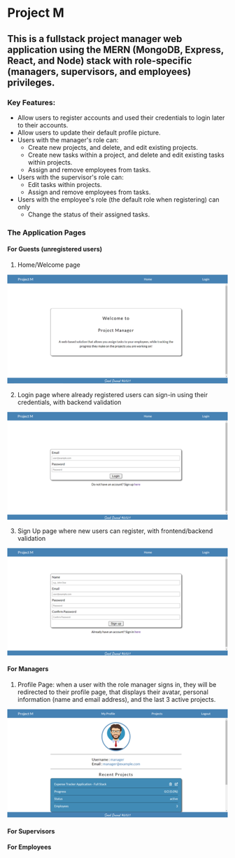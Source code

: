 # Project M
## This is a fullstack project manager web application using the MERN (MongoDB, Express, React, and Node) stack with role-specific (managers, supervisors, and employees) privileges.
### Key Features: 
* Allow users to register accounts and used their credentials to login later to their accounts.
* Allow users to update their default profile picture.
* Users with the manager's role can:
  * Create new projects, and delete, and edit existing projects.
  * Create new tasks within a project, and delete and edit existing tasks within projects.
  * Assign and remove employees from tasks.
* Users with the supervisor's role can:
  * Edit tasks within projects.
  * Assign and remove employees from tasks.
* Users with the employee's role (the default role when registering) can only
  * Change the status of their assigned tasks.

### The Application Pages
#### For Guests (unregistered users)
1. Home/Welcome page

![](https://github.com/saeddaoud/project-manager/blob/main/images/home.png)

2. Login page where already registered users can sign-in using their credentials, with backend validation
 
![](https://github.com/saeddaoud/project-manager/blob/main/images/login.png)

3. Sign Up page where new users can register, with frontend/backend validation

![](https://github.com/saeddaoud/project-manager/blob/main/images/signup.png)

#### For Managers

1. Profile Page: when a user with the role manager signs in, they will be redirected to their profile page, that displays their avatar, personal information (name and email address), and the last 3 active projects.

![](https://github.com/saeddaoud/project-manager/blob/main/images/manager-profile-1.png)

#### For Supervisors
#### For Employees
